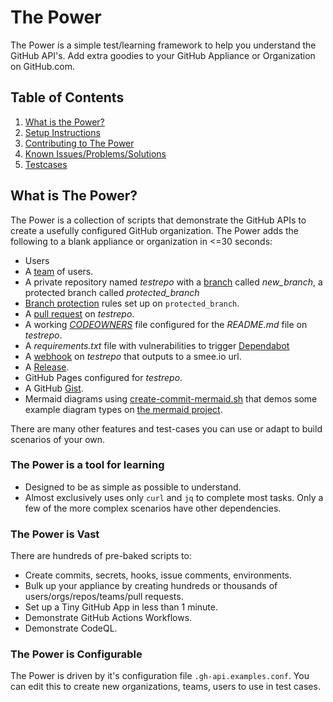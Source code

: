 # The Power
The Power is a simple test/learning framework to help you understand the GitHub API's. Add extra goodies to your GitHub Appliance or Organization on GitHub.com.

## Table of Contents

1. [What is the Power?](#what-is-the-power)
2. [Setup Instructions](docs/setup.md)
3. [Contributing to The Power](CONTRIBUTING.md)
4. [Known Issues/Problems/Solutions](docs/known-issues.md)
5. [Testcases](docs/testcases.md)

## What is The Power?
The Power is a collection of scripts that demonstrate the GitHub APIs to create a usefully configured GitHub organization. The Power adds the following to a blank appliance or organization in <=30 seconds:

* Users
* A [team](https://docs.github.com/en/github/setting-up-and-managing-organizations-and-teams/about-teams) of users.
* A private repository named *testrepo* with a [branch](https://docs.github.com/en/github/collaborating-with-issues-and-pull-requests/creating-and-deleting-branches-within-your-repository) called *new_branch*,  a protected branch called *protected_branch*
* [Branch protection](https://docs.github.com/en/github/administering-a-repository/about-protected-branches) rules set up on `protected_branch`.
* A [pull request](https://docs.github.com/en/github/collaborating-with-issues-and-pull-requests/about-pull-requests) on *testrepo*.
* A working [*CODEOWNERS*](https://docs.github.com/en/github/creating-cloning-and-archiving-repositories/about-code-owners) file configured for the *README.md* file on *testrepo*.
* A *requirements.txt* file with vulnerabilities to trigger [Dependabot](https://docs.github.com/en/code-security/dependabot)
* A [webhook](https://docs.github.com/en/developers/webhooks-and-events/about-webhooks) on *testrepo* that outputs to a smee.io url.
* A [Release](https://docs.github.com/en/github/administering-a-repository/managing-releases-in-a-repository).
* GitHub Pages configured for *testrepo*.
* A GitHub [Gist](https://docs.github.com/en/github/writing-on-github/creating-gists).
* Mermaid diagrams using [create-commit-mermaid.sh](create-commit-mermaid.sh) that demos some example diagram types on [the mermaid project](https://mermaid-js.github.io/mermaid/#/n00b-gettingStarted).

There are many other features and test-cases you can use or adapt to build scenarios of your own.

### The Power is a tool for learning
- Designed to be as simple as possible to understand. 
- Almost exclusively uses only `curl` and `jq` to complete most tasks. Only a few of the more complex scenarios have other dependencies.

### The Power is Vast
There are hundreds of pre-baked scripts to:

* Create commits, secrets, hooks, issue comments, environments.
* Bulk up your appliance by creating hundreds or thousands of users/orgs/repos/teams/pull requests.
* Set up a Tiny GitHub App in less than 1 minute.
* Demonstrate GitHub Actions Workflows.
* Demonstrate CodeQL.

### The Power is Configurable
The Power is driven by it's configuration file `.gh-api.examples.conf`. You can edit this to create new organizations, teams, users to use in test cases.

